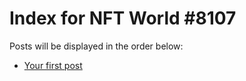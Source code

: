 # Index for NFT World #8107
Posts will be displayed in the order below:

- [Your first post](./001-first.md)

